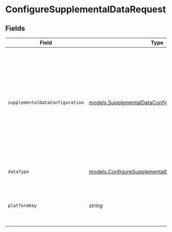 # ConfigureSupplementalDataRequest


## Fields

| Field                                                                                                                                                                             | Type                                                                                                                                                                              | Required                                                                                                                                                                          | Description                                                                                                                                                                       | Example                                                                                                                                                                           |
| --------------------------------------------------------------------------------------------------------------------------------------------------------------------------------- | --------------------------------------------------------------------------------------------------------------------------------------------------------------------------------- | --------------------------------------------------------------------------------------------------------------------------------------------------------------------------------- | --------------------------------------------------------------------------------------------------------------------------------------------------------------------------------- | --------------------------------------------------------------------------------------------------------------------------------------------------------------------------------- |
| `supplementalDataConfiguration`                                                                                                                                                   | [models.SupplementalDataConfiguration](../models/supplementaldataconfiguration.md)                                                                                                | :heavy_minus_sign:                                                                                                                                                                | The configuration for the specified platform and data type.                                                                                                                       | {<br/>"supplementalDataConfig": {<br/>"orders-supplemental-data": {<br/>"dataSource": "/orders",<br/>"pullData": {<br/>"orderNumber": "order_num"<br/>},<br/>"pushData": {<br/>"orderNumber": "order_num"<br/>}<br/>}<br/>}<br/>} |
| `dataType`                                                                                                                                                                        | [models.ConfigureSupplementalDataPathParamDataType](../models/configuresupplementaldatapathparamdatatype.md)                                                                      | :heavy_check_mark:                                                                                                                                                                | Supported supplemental data data type.                                                                                                                                            | invoices                                                                                                                                                                          |
| `platformKey`                                                                                                                                                                     | *string*                                                                                                                                                                          | :heavy_check_mark:                                                                                                                                                                | A unique 4-letter key to represent a platform in each integration.                                                                                                                | gbol                                                                                                                                                                              |